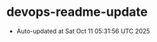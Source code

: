 # devops-readme-update
<!--START_SECTION:activity-->
- Auto-updated at Sat Oct 11 05:31:56 UTC 2025
<!--END_SECTION:activity-->
